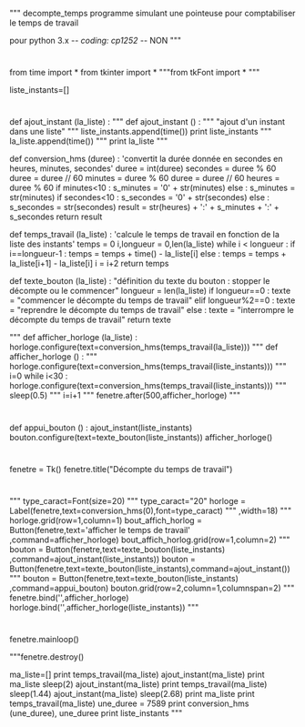 """ decompte_temps
programme simulant une pointeuse pour comptabiliser le temps de travail

pour python 3.x
-*- coding: cp1252 -*- NON """

#
from time import *
from tkinter import *
"""from tkFont import * """

liste_instants=[]

#
def ajout_instant (la_liste) :
""" def ajout_instant () : """
    "ajout d'un instant dans une liste"
"""    liste_instants.append(time())
    print liste_instants """
    la_liste.append(time())
"""    print la_liste """

def conversion_hms (duree) :
    'convertit la durée donnée en secondes en heures, minutes, secondes'
    duree = int(duree)
    secondes = duree % 60
    duree = duree // 60
    minutes = duree % 60
    duree = duree // 60
    heures = duree % 60
    if minutes<10 :
        s_minutes = '0' + str(minutes)
    else :
        s_minutes = str(minutes)
    if secondes<10 :
        s_secondes = '0' + str(secondes)
    else :
        s_secondes = str(secondes)
    result = str(heures) + ':' + s_minutes + ':' + s_secondes
    return result

def temps_travail (la_liste) :
    'calcule le temps de travail en fonction de la liste des instants'
    temps = 0
    i,longueur = 0,len(la_liste)
    while i < longueur :
        if i==longueur-1 :
            temps = temps + time() - la_liste[i]
        else :
            temps = temps + la_liste[i+1] - la_liste[i]
        i = i+2
    return temps

def texte_bouton (la_liste) :
    "définition du texte du bouton : stopper le décompte ou le commencer"
    longueur = len(la_liste)
    if longueur==0 :
        texte = "commencer le décompte du temps de travail"
    elif longueur%2==0 :
        texte = "reprendre le décompte du temps de travail"
    else :
        texte = "interrompre le décompte du temps de travail"
    return texte

""" def afficher_horloge (la_liste) :
    horloge.configure(text=conversion_hms(temps_travail(la_liste))) """
def afficher_horloge () :
"""    horloge.configure(text=conversion_hms(temps_travail(liste_instants))) """
    i=0
    while i<30 :
            horloge.configure(text=conversion_hms(temps_travail(liste_instants)))
"""            sleep(0.5) """
            i=i+1
"""    fenetre.after(500,afficher_horloge) """

#
def appui_bouton () :
    ajout_instant(liste_instants)
    bouton.configure(text=texte_bouton(liste_instants))
    afficher_horloge()

#
fenetre = Tk()
fenetre.title("Décompte du temps de travail")

#
""" type_caract=Font(size=20) """
type_caract="20"
horloge = Label(fenetre,text=conversion_hms(0),font=type_caract)
""" ,width=18) """
horloge.grid(row=1,column=1)
bout_affich_horlog = Button(fenetre,text='afficher le temps de travail'\
                            ,command=afficher_horloge)
bout_affich_horlog.grid(row=1,column=2)
""" bouton = Button(fenetre,text=texte_bouton(liste_instants)\
                ,command=ajout_instant(liste_instants))
bouton = Button(fenetre,text=texte_bouton(liste_instants),command=ajout_instant()) """
bouton = Button(fenetre,text=texte_bouton(liste_instants)\
                ,command=appui_bouton)
bouton.grid(row=2,column=1,columnspan=2)
""" fenetre.bind('<Button-1>',afficher_horloge)
horloge.bind('<Button-1>',afficher_horloge(liste_instants)) """

#
fenetre.mainloop()

"""fenetre.destroy()

ma_liste=[]
print temps_travail(ma_liste)
ajout_instant(ma_liste)
print ma_liste
sleep(2)
ajout_instant(ma_liste)
print temps_travail(ma_liste)
sleep(1.44)
ajout_instant(ma_liste)
sleep(2.68)
print ma_liste
print temps_travail(ma_liste)
une_duree = 7589
print conversion_hms (une_duree), une_duree
print liste_instants """

